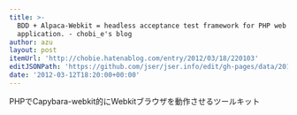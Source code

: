 ```yaml
---
title: >-
  BDD + Alpaca-Webkit = headless acceptance test framework for PHP web
  application. - chobi_e's blog
author: azu
layout: post
itemUrl: 'http://chobie.hatenablog.com/entry/2012/03/18/220103'
editJSONPath: 'https://github.com/jser/jser.info/edit/gh-pages/data/2012/03/index.json'
date: '2012-03-12T18:20:00+00:00'
---
```

PHPでCapybara-webkit的にWebkitブラウザを動作させるツールキット
